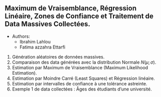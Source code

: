 ## Maximum de Vraisemblance, Régression Linéaire, Zones de Confiance et Traitement de Data Massives Collectées.



- Authors: 
	- Ibrahim Lahlou
	- Fatima azzahra Ettarfi



1. Génération aléatoires de données massives.
2. Comparaison des data générées avec la distribution Normale $N(\mu; \sigma)$.
3. Estimation par Maximum de Vraisemblance (Maximum Likelihood Estimation).
4. Estimation par Moindre Carré (Least Squares) et Régression linéaire.
5. Estimation par intervalles de confiance à une tolérance astreinte.
6. Exemple 1 de data collectées : Âges des étudiants d’une université.
